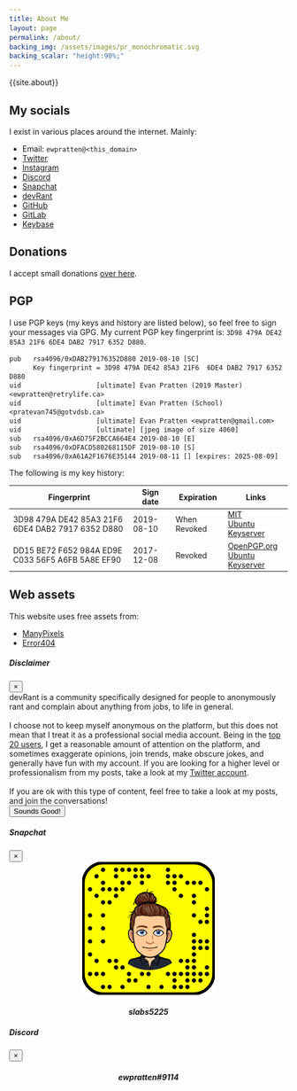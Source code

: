 ```yaml
---
title: About Me
layout: page
permalink: /about/
backing_img: /assets/images/pr_monochromatic.svg
backing_scalar: "height:90%;"
---
```

{{site.about}}

## My socials
I exist in various places around the internet. Mainly:

 - Email: `ewpratten@<this_domain>`
 - [Twitter](https://twitter.com/{{site.twitter_username}})
 - [Instagram](https://www.instagram.com/{{site.insta_username}})
 - <a data-toggle="modal" data-target="#discord" href="">Discord</a>
 - <a data-toggle="modal" data-target="#snapcode" href="">Snapchat</a>
 - <a data-toggle="modal" data-target="#devrant-disclaimer" href="">devRant</a>
 - [GitHub](https://github.com/{{site.github_username}})
 - [GitLab](https://gitlab.com/{{site.gitlab_username}})
 - [Keybase](https://keybase.com/{{site.keybase_username}})

## Donations

I accept small donations [over here](/donations).

## PGP

I use PGP keys (my keys and history are listed below), so feel free to sign your messages via GPG. My current PGP key fingerprint is: `3D98 479A DE42 85A3 21F6 6DE4 DAB2 7917 6352 D880`.
```
pub   rsa4096/0xDAB279176352D880 2019-08-10 [SC]
      Key fingerprint = 3D98 479A DE42 85A3 21F6  6DE4 DAB2 7917 6352 D880
uid                   [ultimate] Evan Pratten (2019 Master) <ewpratten@retrylife.ca>
uid                   [ultimate] Evan Pratten (School) <pratevan745@gotvdsb.ca>
uid                   [ultimate] Evan Pratten <ewpratten@gmail.com>
uid                   [ultimate] [jpeg image of size 4060]
sub   rsa4096/0xA6D75F2BCCA664E4 2019-08-10 [E]
sub   rsa4096/0xDFACD580268115DF 2019-08-10 [S]
sub   rsa4096/0xA61A2F1676E35144 2019-08-11 [] [expires: 2025-08-09]

```

The following is my key history:

<div class="table-fix" markdown="1">

| Fingerprint                                       | Sign date  | Expiration   | Links                                                                                                                                                                                     |
|---------------------------------------------------|------------|--------------|-------------------------------------------------------------------------------------------------------------------------------------------------------------------------------------------|
| 3D98 479A DE42 85A3 21F6 6DE4 DAB2 7917 6352 D880 | 2019-08-10 | When Revoked | [MIT](http://pgp.mit.edu/pks/lookup?search=0xDAB279176352D880&op=index) <br> [Ubuntu Keyserver](http://keyserver.ubuntu.com/pks/lookup?search=0xDAB279176352D880&fingerprint=on&op=index) |
| DD15 BE72 F652 984A ED9E C033 56F5 A6FB 5A8E EF90 | 2017-12-08 | Revoked      | [OpenPGP.org](https://keys.openpgp.org/search?q=0x56F5A6FB5A8EEF90) <br> [Ubuntu Keyserver](http://keyserver.ubuntu.com/pks/lookup?search=0x56F5A6FB5A8EEF90&fingerprint=on&op=index)     |

</div>

## Web assets

This website uses free assets from:
 - [ManyPixels](https://www.manypixels.co)
 - [Error404](https://error404.fun/)

<!-- devRant disclaimer -->
<div class="modal fade" id="devrant-disclaimer" tabindex="-1" role="dialog" aria-labelledby="exampleModalCenterTitle" aria-hidden="true">
  <div class="modal-dialog modal-dialog-centered" role="document">
    <div class="modal-content">
      <div class="modal-header">
        <h5 class="modal-title" id="exampleModalCenterTitle">Disclaimer</h5>
        <button type="button" class="close" data-dismiss="modal" aria-label="Close">
          <span aria-hidden="true">&times;</span>
        </button>
      </div>
      <div class="modal-body">
        devRant is a community specifically designed for people to anonymously rant and complain about anything from jobs, to life in general.
        <br><br>
        I choose not to keep myself anonymous on the platform, but this does not mean that I treat it as a professional social media account. Being in the <a href="https://alicepeters.de/devrant/">top 20 users</a>, I get a reasonable amount of attention on the platform, and sometimes exaggerate opinions, join trends, make obscure jokes, and generally have fun with my account. If you are looking for a higher level or professionalism from my posts, take a look at my <a href="https://twitter.com/{{site.twitter_username}}">Twitter account</a>. 
        <br><br>
        If you are ok with this type of content, feel free to take a look at my posts, and join the conversations!
      </div>
      <div class="modal-footer">
        <a href="https://devrant.com/users/{{site.devrant_username}}"><button type="button" class="btn btn-primary">Sounds Good!</button></a>
      </div>
    </div>
  </div>
</div>

<!-- snapcode -->
<div class="modal fade" id="snapcode" tabindex="-1" role="dialog" aria-labelledby="exampleModalCenterTitle" aria-hidden="true">
  <div class="modal-dialog modal-dialog-centered" role="document">
    <div class="modal-content">
      <div class="modal-header">
        <h5 class="modal-title" id="exampleModalCenterTitle">Snapchat</h5>
        <button type="button" class="close" data-dismiss="modal" aria-label="Close">
          <span aria-hidden="true">&times;</span>
        </button>
      </div>
      <div class="modal-body" style="align-contents:center; text-align: center">
      <!-- Snapcode -->
        <img src="/assets/images/snapcode-full.png" style="margin:auto;">
        <h4><em>slabs5225</em></h4>
      </div>
    </div>
  </div>
</div>

<!-- Discord -->
<div class="modal fade" id="discord" tabindex="-1" role="dialog" aria-labelledby="exampleModalCenterTitle" aria-hidden="true">
  <div class="modal-dialog modal-dialog-centered" role="document">
    <div class="modal-content">
      <div class="modal-header">
        <h5 class="modal-title" id="exampleModalCenterTitle">Discord</h5>
        <button type="button" class="close" data-dismiss="modal" aria-label="Close">
          <span aria-hidden="true">&times;</span>
        </button>
      </div>
      <div class="modal-body" style="align-contents:center; text-align: center">
        <h4><em>ewpratten#9114</em></h4>
      </div>
    </div>
  </div>
</div>